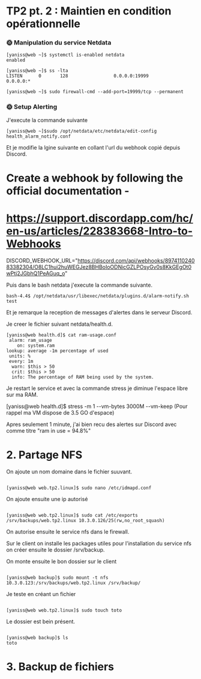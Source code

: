 # TP2 pt. 2 : Maintien en condition opérationnelle

### 🌞 Manipulation du service Netdata
```
[yaniss@web ~]$ systemctl is-enabled netdata
enabled
```
```
[yaniss@web ~]$ ss -lta
LISTEN      0       128                 0.0.0.0:19999              0.0.0.0:*
```
```
[yaniss@web ~]$ sudo firewall-cmd --add-port=19999/tcp --permanent

```
### 🌞 Setup Alerting

J'execute la commande suivante 
```
[yaniss@web ~]$sudo /opt/netdata/etc/netdata/edit-config health_alarm_notify.conf
```
Et je modifie la lgine suivante en collant l'url du webhook copié depuis Discord.

# Create a webhook by following the official documentation -
# https://support.discordapp.com/hc/en-us/articles/228383668-Intro-to-Webhooks
DISCORD_WEBHOOK_URL="https://discord.com/api/webhooks/897411024083382304/O8LC1hui2huWEGJez8BHBoIoODNicGZLPOsyGv0s8KkGEgOt0wPtj2JGbhQ1PeAGuq_o"


Puis dans le bash netdata j'execute la commande suivante.
```
bash-4.4$ /opt/netdata/usr/libexec/netdata/plugins.d/alarm-notify.sh test
```
Et je remarque la reception de messages d'alertes dans le serveur Discord.

Je creer le fichier suivant netdata/health.d.
```
[yaniss@web health.d]$ cat ram-usage.conf
 alarm: ram_usage
    on: system.ram
lookup: average -1m percentage of used
 units: %
 every: 1m
  warn: $this > 50
  crit: $this > 50
  info: The percentage of RAM being used by the system.
  ```
 Je restart le service et avec la commande stress je diminue l'espace libre sur ma RAM.
 
 [yaniss@web health.d]$ stress -m 1 --vm-bytes 3000M --vm-keep (Pour rappel ma VM dispose de 3.5 GO d'espace)
 
 Apres seulement 1 minute, j'ai bien recu des alertes sur Discord avec comme titre "ram in use = 94.8%"
 
 
 # 2. Partage NFS
 
 On ajoute un nom domaine dans le fichier suuvant.
  ```
 
 [yaniss@web web.tp2.linux]$ sudo nano /etc/idmapd.conf
  ```
 
 On ajoute ensuite une ip autorisé
  ```
 
 [yaniss@web web.tp2.linux]$ sudo cat /etc/exports
 /srv/backups/web.tp2.linux 10.3.0.126/25(rw,no_root_squash)
  ```
 
 On autorise ensuite le service nfs dans le firewall.
 
Sur le client on installe les packages utiles pour l'installation du service nfs on créer ensuite le dossier /srv/backup.

On monte ensuite le bon dossier sur le client 
  ```

[yaniss@web backup]$ sudo mount -t nfs 10.3.0.123:/srv/backups/web.tp2.linux /srv/backup/
  ```
Je teste en créant un fichier 
  ```

[yaniss@web web.tp2.linux]$ sudo touch toto
  ```
 
Le dossier est bein présent.
  ```

[yaniss@web backup]$ ls
toto
  ```
 
# 3. Backup de fichiers

 
